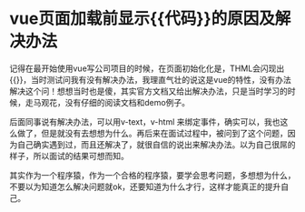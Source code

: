 # vue页面加载前显示{{代码}}的原因及解决办法

记得在最开始使用vue写公司项目的时候，在页面初始化化是，THML会闪现出{{}}，当时测试问我有没有解决办法，我理直气壮的说这是vue的特性，没有办法解决这个问！想想当时也是傻，其实官方文档又给出解决办法，只是当时学习的时候，走马观花，没有仔细的阅读文档和demo例子。

后面同事说有解决办法，可以用v-text，v-html 来绑定事件，确实可以，我也这么做了，但是就没有去想想为什么。再后来在面试过程中，被问到了这个问题，因为自己确实遇到过，而且还解决了，就很自信的说出来解决办法。以为自己很屌的样子，所以面试的结果可想而知。

其实作为一个程序猿，作为一个合格的程序猿，要学会思考问题，多想想为什么，不要以为知道怎么解决问题就ok，还要知道为什么才行，这样才能真正的提升自己。